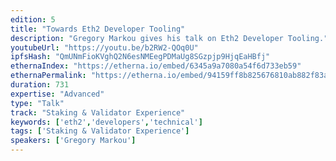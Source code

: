 ```yaml
---
edition: 5
title: "Towards Eth2 Developer Tooling"
description: "Gregory Markou gives his talk on Eth2 Developer Tooling."
youtubeUrl: "https://youtu.be/b2RW2-QOq0U"
ipfsHash: "QmUNmFioKVghQ2N6esNMEegPDMaUg8SGzpjp9HjqEaHBfj"
ethernaIndex: "https://etherna.io/embed/6345a9a7080a54f6d733eb59"
ethernaPermalink: "https://etherna.io/embed/94159ff8b825676810ab882f83a9a08ac5e680d76ed2c3c3a21a2277f673eee1"
duration: 731
expertise: "Advanced"
type: "Talk"
track: "Staking & Validator Experience"
keywords: ['eth2','developers','technical']
tags: ['Staking & Validator Experience']
speakers: ['Gregory Markou']
---
```

